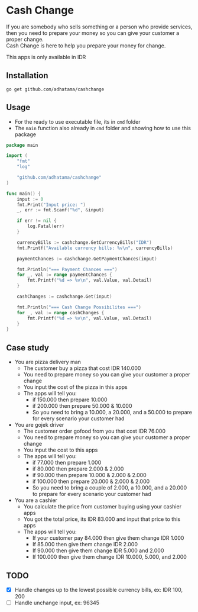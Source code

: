 # Cash Change
If you are somebody who sells something or a person who provide services, then you need to prepare your money so you can give your customer a proper change.  
Cash Change is here to help you prepare your money for change.

This apps is only available in IDR

## Installation
`go get github.com/adhatama/cashchange`

## Usage
- For the ready to use executable file, its in `cmd` folder
- The `main` function also already in `cmd` folder and showing how to use this package

```Go
package main

import (
	"fmt"
	"log"

	"github.com/adhatama/cashchange"
)

func main() {
	input := 0
	fmt.Print("Input price: ")
	_, err := fmt.Scanf("%d", &input)

	if err != nil {
		log.Fatal(err)
	}

	currencyBills := cashchange.GetCurrencyBills("IDR")
	fmt.Printf("Available currency bills: %v\n", currencyBills)

	paymentChances := cashchange.GetPaymentChances(input)

	fmt.Println("=== Payment Chances ===")
	for _, val := range paymentChances {
		fmt.Printf("%d => %v\n", val.Value, val.Detail)
	}

	cashChanges := cashchange.Get(input)

	fmt.Println("=== Cash Change Possibilites ===")
	for _, val := range cashChanges {
		fmt.Printf("%d => %v\n", val.Value, val.Detail)
	}
}
```

## Case study
- You are pizza delivery man
    - The customer buy a pizza that cost IDR 140.000
    - You need to prepare money so you can give your customer a proper change
    - You input the cost of the pizza in this apps
    - The apps will tell you: 
        - if 150.000 then prepare 10.000
        - if 200.000 then prepare 50.000 & 10.000
        - So you need to bring a 10.000, a 20.000, and a 50.000 to prepare for every scenario your customer had
- You are gojek driver
    - The customer order gofood from you that cost IDR 76.000
    - You need to prepare money so you can give your customer a proper change
    - You input the cost to this apps
    - The apps will tell you:
        - if 77.000 then prepare 1.000
        - if 80.000 then prepare 2.000 & 2.000
        - if 90.000 then prepare 10.000 & 2.000 & 2.000
        - if 100.000 then prepare 20.000 & 2.000 & 2.000
        - So you need to bring a couple of 2.000, a 10.000, and a 20.000 to prepare for every scenario your customer had
- You are a cashier
    - You calculate the price from customer buying using your cashier apps
    - You got the total price, its IDR 83.000 and input that price to this apps
    - The apps will tell you:
        - If your customer pay 84.000 then give them change IDR 1.000
        - If 85.000 then give them change IDR 2.000
        - If 90.000 then give them change IDR 5.000 and 2.000
        - If 100.000 then give them change IDR 10.000, 5.000, and 2.000

## TODO
- [x] Handle changes up to the lowest possible currency bills, ex: IDR 100, 200
- [ ] Handle unchange input, ex: 96345